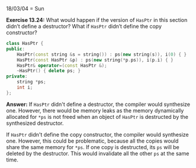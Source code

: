 18/03/04 = Sun

**Exercise 13.24:** What would happen if the version of `HasPtr` in this section didn’t define a destructor? What if `HasPtr` didn’t define the copy constructor?

```c++
class HasPtr {
public:
    HasPtr(const string &s = string()) : ps(new string(s)), i(0) { }
    HasPtr(const HasPtr &p) : ps(new string(*p.ps)), i(p.i) { }
    HasPtr& operator=(const HasPtr &);
    ~HasPtr() { delete ps; }
private:
    string *ps;
    int i;
};
```

**Answer:** If `HasPtr` didn't define a destructor, the compiler would synthesize one. However, there would be memory leaks as the memory dynamically allocated for `*ps` is not freed when an object of `HasPtr` is destructed by the synthesized destructor.

If `HasPtr` didn't define the copy constructor, the compiler would synthesize one. However, this could be problematic, because all the copies would share the same memory for `*ps`. If one copy is destructed, its `ps` will be deleted by the destructor. This would invalidate all the other `ps` at the same time.
